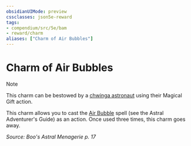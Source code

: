 ```yaml
---
obsidianUIMode: preview
cssclasses: json5e-reward
tags:
- compendium/src/5e/bam
- reward/charm
aliases: ["Charm of Air Bubbles"]
---
```

# Charm of Air Bubbles

> [!note]
> This charm can be bestowed by a [chwinga astronaut](2-Mechanics/CLI/bestiary/elemental/chwinga-astronaut-bam.md) using their Magical Gift action.

This charm allows you to cast the [Air Bubble](2-Mechanics/CLI/spells/air-bubble-aag.md) spell (see the Astral Adventurer's Guide) as an action. Once used three times, this charm goes away.

*Source: Boo's Astral Menagerie p. 17*
